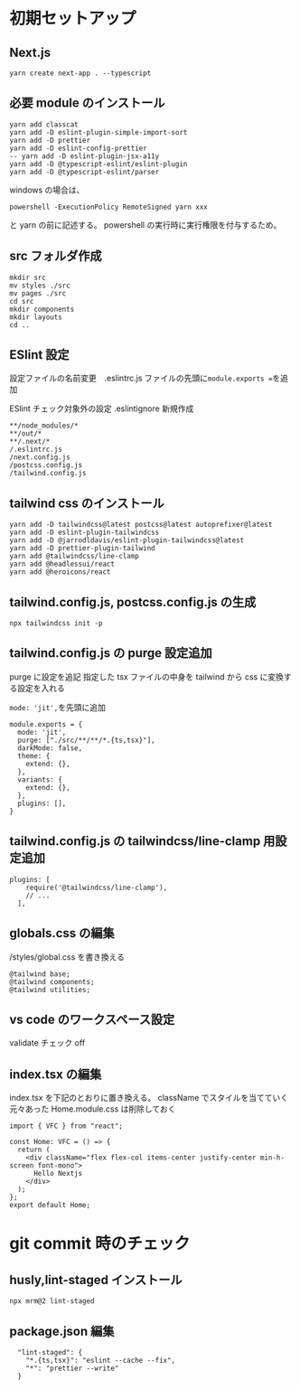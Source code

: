 # 初期セットアップ

## Next.js

```
yarn create next-app . --typescript
```

## 必要 module のインストール

```
yarn add classcat
yarn add -D eslint-plugin-simple-import-sort
yarn add -D prettier
yarn add -D eslint-config-prettier
-- yarn add -D eslint-plugin-jsx-a11y
yarn add -D @typescript-eslint/eslint-plugin
yarn add -D @typescript-eslint/parser
```

windows の場合は、

```
powershell -ExecutionPolicy RemoteSigned yarn xxx
```

と yarn の前に記述する。
powershell の実行時に実行権限を付与するため。

## src フォルダ作成

```
mkdir src
mv styles ./src
mv pages ./src
cd src
mkdir components
mkdir layouts
cd ..
```

## ESlint 設定

設定ファイルの名前変更　.eslintrc.js
ファイルの先頭に`module.exports =`を追加

ESlint チェック対象外の設定
.eslintignore 新規作成

```
**/node_modules/*
**/out/*
**/.next/*
/.eslintrc.js
/next.config.js
/postcss.config.js
/tailwind.config.js
```

## tailwind css のインストール

```
yarn add -D tailwindcss@latest postcss@latest autoprefixer@latest
yarn add -D eslint-plugin-tailwindcss
yarn add -D @jarrodldavis/eslint-plugin-tailwindcss@latest
yarn add -D prettier-plugin-tailwind
yarn add @tailwindcss/line-clamp
yarn add @headlessui/react
yarn add @heroicons/react
```

## tailwind.config.js, postcss.config.js の生成

```
npx tailwindcss init -p
```

## tailwind.config.js の purge 設定追加

purge に設定を追記
指定した tsx ファイルの中身を tailwind から css に変換する設定を入れる

`mode: 'jit',`を先頭に追加

```
module.exports = {
  mode: 'jit',
  purge: ["./src/**/**/*.{ts,tsx}"],
  darkMode: false,
  theme: {
    extend: {},
  },
  variants: {
    extend: {},
  },
  plugins: [],
}
```

## tailwind.config.js の tailwindcss/line-clamp 用設定追加

```
plugins: [
    require('@tailwindcss/line-clamp'),
    // ...
  ],
```

## globals.css の編集

/styles/global.css を書き換える

```
@tailwind base;
@tailwind components;
@tailwind utilities;
```

## vs code のワークスペース設定

validate チェック off

## index.tsx の編集

index.tsx を下記のとおりに置き換える。
className でスタイルを当てていく
元々あった Home.module.css は削除しておく

```
import { VFC } from "react";

const Home: VFC = () => {
  return (
    <div className="flex flex-col items-center justify-center min-h-screen font-mono">
      Hello Nextjs
    </div>
  );
};
export default Home;

```

# git commit 時のチェック

## husly,lint-staged インストール

```
npx mrm@2 lint-staged
```

## package.json 編集

```
  "lint-staged": {
    "*.{ts,tsx}": "eslint --cache --fix",
    "*": "prettier --write"
  }
```
